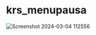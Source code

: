 # krs_menupausa

![Screenshot 2024-03-04 112556](https://github.com/Krs-Scripts/krs_menupausa/assets/131356071/1cd2c0f9-b221-4f2c-88a2-895ab18666f4)
